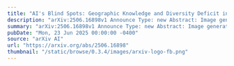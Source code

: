 ```yaml
---
title: "AI's Blind Spots: Geographic Knowledge and Diversity Deficit in Generated Urban Scenario"
description: "arXiv:2506.16898v1 Announce Type: new Abstract: Image generation models are revolutionizing many domains, and urban analysis and design is no exception. While such models are widely adopted, there is a limited literature exploring their geographic knowledge, along with the biases they embed. In this work, we generated 150 synthetic images for each state in the USA and related capitals using FLUX 1 and Stable Diffusion 3.5, two state-of-the-art models for image generation. We embed each image using DINO-v2 ViT-S/14 and the Fr'echet Inception Distances to measure the similarity between the generated images. We found that while these models have implicitly learned aspects of USA geography, if we prompt the models to generate an image for 'United States' instead of specific cities or states, the models exhibit a strong representative bias toward metropolis-like areas, excluding rural states and smaller cities. {color{black} In addition, we found that models systematically exhibit some entity-disambiguation issues with European-sounding names like Frankfort or Devon."
summary: "arXiv:2506.16898v1 Announce Type: new Abstract: Image generation models are revolutionizing many domains, and urban analysis and design is no exception. While such models are widely adopted, there is a limited literature exploring their geographic knowledge, along with the biases they embed. In this work, we generated 150 synthetic images for each state in the USA and related capitals using FLUX 1 and Stable Diffusion 3.5, two state-of-the-art models for image generation. We embed each image using DINO-v2 ViT-S/14 and the Fr'echet Inception Distances to measure the similarity between the generated images. We found that while these models have implicitly learned aspects of USA geography, if we prompt the models to generate an image for 'United States' instead of specific cities or states, the models exhibit a strong representative bias toward metropolis-like areas, excluding rural states and smaller cities. {color{black} In addition, we found that models systematically exhibit some entity-disambiguation issues with European-sounding names like Frankfort or Devon."
pubDate: "Mon, 23 Jun 2025 00:00:00 -0400"
source: "arXiv AI"
url: "https://arxiv.org/abs/2506.16898"
thumbnail: "/static/browse/0.3.4/images/arxiv-logo-fb.png"
---
```


